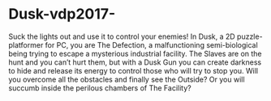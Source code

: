 # Dusk-vdp2017-
Suck the lights out and use it to control your enemies! In Dusk, a 2D puzzle-platformer for PC, you are The Defection, a malfunctioning semi-biological being trying to escape a mysterious industrial facility. The Slaves are on the hunt and you can’t hurt them, but with a Dusk Gun you can create darkness to hide and release its energy to control those who will try to stop you. Will you overcome all the obstacles and finally see the Outside? Or you will succumb inside the perilous chambers of The Facility?
